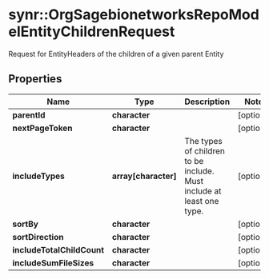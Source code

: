 # synr::OrgSagebionetworksRepoModelEntityChildrenRequest

Request for EntityHeaders of the children of a given parent Entity

## Properties
Name | Type | Description | Notes
------------ | ------------- | ------------- | -------------
**parentId** | **character** |  | [optional] 
**nextPageToken** | **character** |  | [optional] 
**includeTypes** | **array[character]** | The types of children to be include. Must include at least one type. | [optional] 
**sortBy** | **character** |  | [optional] 
**sortDirection** | **character** |  | [optional] 
**includeTotalChildCount** | **character** |  | [optional] 
**includeSumFileSizes** | **character** |  | [optional] 


